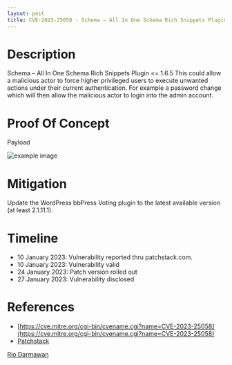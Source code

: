 ```yaml
---
layout: post
title: CVE-2023-25058 - Schema – All In One Schema Rich Snippets Plugin <= 1.6.5 - Cross Site Request Forgery (CSRF)
---
```


Description
============
Schema – All In One Schema Rich Snippets Plugin <= 1.6.5 This could allow a malicious actor to force higher privileged users to execute unwanted actions under their current authentication. For example a password change which will then allow the malicious actor to login into the admin account.

Proof Of Concept
============
Payload

![example image](https://gfycat.com/scarcefittingambushbug "An exemplary image")

Mitigation
============ 
Update the WordPress bbPress Voting plugin to the latest available version (at least 2.1.11.1).

Timeline
============ 
  * 10 January 2023: Vulnerability reported thru patchstack.com.
  * 10 January 2023: Vulnerability valid
  * 24 January 2023: Patch version rolled out
  * 27 January 2023: Vulnerability disclosed

References
============ 
  * [https://cve.mitre.org/cgi-bin/cvename.cgi?name=CVE-2023-25058](https://cve.mitre.org/cgi-bin/cvename.cgi?name=CVE-2023-25058)
  * [Patchstack](https://patchstack.com/database/vulnerability/contact-us-page-contact-people/wordpress-contact-us-page-contact-people-plugin-3-7-0-cross-site-request-forgery-csrf-leading-to-contact-creation-vulnerability)



[Rio Darmawan](https://patchstack.com/database/researcher/0f0ce3de-fbab-4348-9729-a5ef92c74b3e)